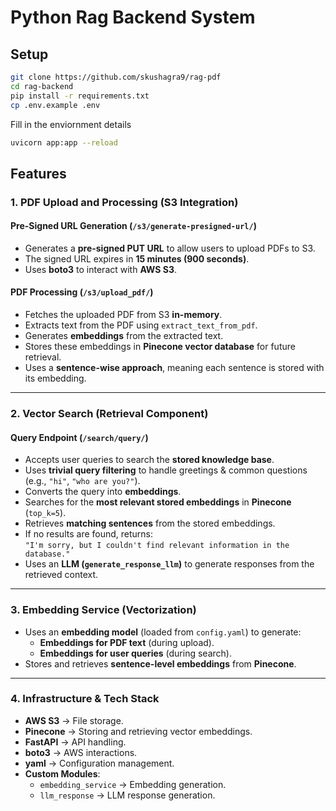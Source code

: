 # Python Rag Backend System

## Setup

```sh
git clone https://github.com/skushagra9/rag-pdf
cd rag-backend
pip install -r requirements.txt 
cp .env.example .env
```

Fill in the enviornment details

```sh 
uvicorn app:app --reload
```


## Features

### **1. PDF Upload and Processing (S3 Integration)**

#### **Pre-Signed URL Generation (`/s3/generate-presigned-url/`)**
- Generates a **pre-signed PUT URL** to allow users to upload PDFs to S3.
- The signed URL expires in **15 minutes (900 seconds)**.
- Uses **boto3** to interact with **AWS S3**.

#### **PDF Processing (`/s3/upload_pdf/`)**
- Fetches the uploaded PDF from S3 **in-memory**.
- Extracts text from the PDF using `extract_text_from_pdf`.
- Generates **embeddings** from the extracted text.
- Stores these embeddings in **Pinecone vector database** for future retrieval.
- Uses a **sentence-wise approach**, meaning each sentence is stored with its embedding.

---

### **2. Vector Search (Retrieval Component)**

#### **Query Endpoint (`/search/query/`)**
- Accepts user queries to search the **stored knowledge base**.
- Uses **trivial query filtering** to handle greetings & common questions (e.g., `"hi"`, `"who are you?"`).
- Converts the query into **embeddings**.
- Searches for the **most relevant stored embeddings** in **Pinecone** (`top_k=5`).
- Retrieves **matching sentences** from the stored embeddings.
- If no results are found, returns:  
  `"I'm sorry, but I couldn't find relevant information in the database."`
- Uses an **LLM (`generate_response_llm`)** to generate responses from the retrieved context.

---

### **3. Embedding Service (Vectorization)**

- Uses an **embedding model** (loaded from `config.yaml`) to generate:
  - **Embeddings for PDF text** (during upload).
  - **Embeddings for user queries** (during search).
- Stores and retrieves **sentence-level embeddings** from **Pinecone**.

---

### **4. Infrastructure & Tech Stack**
- **AWS S3** → File storage.
- **Pinecone** → Storing and retrieving vector embeddings.
- **FastAPI** → API handling.
- **boto3** → AWS interactions.
- **yaml** → Configuration management.
- **Custom Modules**:
  - `embedding_service` → Embedding generation.
  - `llm_response` → LLM response generation.
